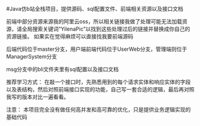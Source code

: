 #Java仿b站全栈项目，提供源码、sql配置文件、前端相关资源以及接口文档

前端中部分资源来源我的阿里云oss，所以相关链接我做了处理可能无法加载资源，请全局搜索关键词“YilenaPic”以找到这些处理过后的链接并替换成你自己的资源链接。
如果实在觉得麻烦可以直接找我要前端源码

后端代码位于master分支，用户端前端代码位于UserWeb分支，管理端则位于ManagerSystem分支

msg分支中的bli文件夹里有sql配置以及接口文档

推荐学习方式：
在敲一个接口时，先熟悉用到的每个请求实体和响应实体的字段以及表结构，然后对照前端接口实现的功能，自己写一套合适的逻辑，最后再对照我写的版本对比一遍看看。

注意：
本项目完全没有做任何高并发和高可靠的优化，只是提供业务逻辑实现的基础代码
